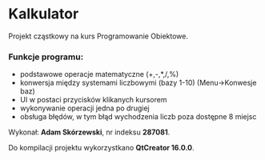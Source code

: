 # Kalkulator
Projekt cząstkowy na kurs Programowanie Obiektowe.
### Funkcje programu:
- podstawowe operacje matematyczne (+,-,*,/,%)
- konwersja między systemami liczbowymi (bazy 1-10) (Menu->Konwesje baz)
- UI w postaci przycisków klikanych kursorem
- wykonywanie operacji jedna po drugiej
- obsługa błędów, w tym błąd wychodzenia liczb poza dostępne 8 miejsc

Wykonał: **Adam Skórzewski**, nr indeksu **287081**.

Do kompilacji projektu wykorzystkano **QtCreator 16.0.0**.
